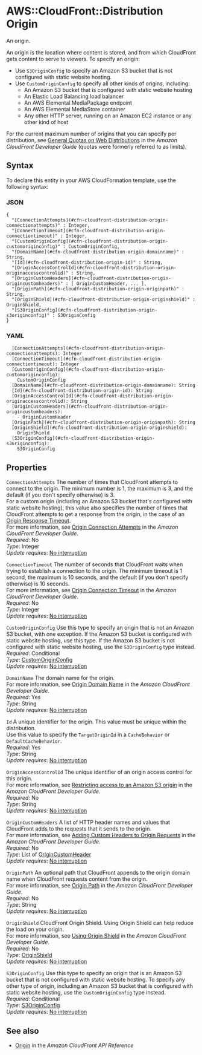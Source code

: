 # AWS::CloudFront::Distribution Origin<a name="aws-properties-cloudfront-distribution-origin"></a>

An origin\.

An origin is the location where content is stored, and from which CloudFront gets content to serve to viewers\. To specify an origin:

- Use `S3OriginConfig` to specify an Amazon S3 bucket that is not configured with static website hosting\.
- Use `CustomOriginConfig` to specify all other kinds of origins, including:
  - An Amazon S3 bucket that is configured with static website hosting
  - An Elastic Load Balancing load balancer
  - An AWS Elemental MediaPackage endpoint
  - An AWS Elemental MediaStore container
  - Any other HTTP server, running on an Amazon EC2 instance or any other kind of host

For the current maximum number of origins that you can specify per distribution, see [General Quotas on Web Distributions](https://docs.aws.amazon.com/AmazonCloudFront/latest/DeveloperGuide/cloudfront-limits.html#limits-web-distributions) in the _Amazon CloudFront Developer Guide_ \(quotas were formerly referred to as limits\)\.

## Syntax<a name="aws-properties-cloudfront-distribution-origin-syntax"></a>

To declare this entity in your AWS CloudFormation template, use the following syntax:

### JSON<a name="aws-properties-cloudfront-distribution-origin-syntax.json"></a>

```
{
  "[ConnectionAttempts](#cfn-cloudfront-distribution-origin-connectionattempts)" : Integer,
  "[ConnectionTimeout](#cfn-cloudfront-distribution-origin-connectiontimeout)" : Integer,
  "[CustomOriginConfig](#cfn-cloudfront-distribution-origin-customoriginconfig)" : CustomOriginConfig,
  "[DomainName](#cfn-cloudfront-distribution-origin-domainname)" : String,
  "[Id](#cfn-cloudfront-distribution-origin-id)" : String,
  "[OriginAccessControlId](#cfn-cloudfront-distribution-origin-originaccesscontrolid)" : String,
  "[OriginCustomHeaders](#cfn-cloudfront-distribution-origin-origincustomheaders)" : [ OriginCustomHeader, ... ],
  "[OriginPath](#cfn-cloudfront-distribution-origin-originpath)" : String,
  "[OriginShield](#cfn-cloudfront-distribution-origin-originshield)" : OriginShield,
  "[S3OriginConfig](#cfn-cloudfront-distribution-origin-s3originconfig)" : S3OriginConfig
}
```

### YAML<a name="aws-properties-cloudfront-distribution-origin-syntax.yaml"></a>

```
  [ConnectionAttempts](#cfn-cloudfront-distribution-origin-connectionattempts): Integer
  [ConnectionTimeout](#cfn-cloudfront-distribution-origin-connectiontimeout): Integer
  [CustomOriginConfig](#cfn-cloudfront-distribution-origin-customoriginconfig):
    CustomOriginConfig
  [DomainName](#cfn-cloudfront-distribution-origin-domainname): String
  [Id](#cfn-cloudfront-distribution-origin-id): String
  [OriginAccessControlId](#cfn-cloudfront-distribution-origin-originaccesscontrolid): String
  [OriginCustomHeaders](#cfn-cloudfront-distribution-origin-origincustomheaders):
    - OriginCustomHeader
  [OriginPath](#cfn-cloudfront-distribution-origin-originpath): String
  [OriginShield](#cfn-cloudfront-distribution-origin-originshield):
    OriginShield
  [S3OriginConfig](#cfn-cloudfront-distribution-origin-s3originconfig):
    S3OriginConfig
```

## Properties<a name="aws-properties-cloudfront-distribution-origin-properties"></a>

`ConnectionAttempts` <a name="cfn-cloudfront-distribution-origin-connectionattempts"></a>
The number of times that CloudFront attempts to connect to the origin\. The minimum number is 1, the maximum is 3, and the default \(if you don't specify otherwise\) is 3\.  
For a custom origin \(including an Amazon S3 bucket that's configured with static website hosting\), this value also specifies the number of times that CloudFront attempts to get a response from the origin, in the case of an [Origin Response Timeout](https://docs.aws.amazon.com/AmazonCloudFront/latest/DeveloperGuide/distribution-web-values-specify.html#DownloadDistValuesOriginResponseTimeout)\.  
For more information, see [Origin Connection Attempts](https://docs.aws.amazon.com/AmazonCloudFront/latest/DeveloperGuide/distribution-web-values-specify.html#origin-connection-attempts) in the _Amazon CloudFront Developer Guide_\.  
_Required_: No  
_Type_: Integer  
_Update requires_: [No interruption](https://docs.aws.amazon.com/AWSCloudFormation/latest/UserGuide/using-cfn-updating-stacks-update-behaviors.html#update-no-interrupt)

`ConnectionTimeout` <a name="cfn-cloudfront-distribution-origin-connectiontimeout"></a>
The number of seconds that CloudFront waits when trying to establish a connection to the origin\. The minimum timeout is 1 second, the maximum is 10 seconds, and the default \(if you don't specify otherwise\) is 10 seconds\.  
For more information, see [Origin Connection Timeout](https://docs.aws.amazon.com/AmazonCloudFront/latest/DeveloperGuide/distribution-web-values-specify.html#origin-connection-timeout) in the _Amazon CloudFront Developer Guide_\.  
_Required_: No  
_Type_: Integer  
_Update requires_: [No interruption](https://docs.aws.amazon.com/AWSCloudFormation/latest/UserGuide/using-cfn-updating-stacks-update-behaviors.html#update-no-interrupt)

`CustomOriginConfig` <a name="cfn-cloudfront-distribution-origin-customoriginconfig"></a>
Use this type to specify an origin that is not an Amazon S3 bucket, with one exception\. If the Amazon S3 bucket is configured with static website hosting, use this type\. If the Amazon S3 bucket is not configured with static website hosting, use the `S3OriginConfig` type instead\.  
_Required_: Conditional  
_Type_: [CustomOriginConfig](aws-properties-cloudfront-distribution-customoriginconfig.md)  
_Update requires_: [No interruption](https://docs.aws.amazon.com/AWSCloudFormation/latest/UserGuide/using-cfn-updating-stacks-update-behaviors.html#update-no-interrupt)

`DomainName` <a name="cfn-cloudfront-distribution-origin-domainname"></a>
The domain name for the origin\.  
For more information, see [Origin Domain Name](https://docs.aws.amazon.com/AmazonCloudFront/latest/DeveloperGuide/distribution-web-values-specify.html#DownloadDistValuesDomainName) in the _Amazon CloudFront Developer Guide_\.  
_Required_: Yes  
_Type_: String  
_Update requires_: [No interruption](https://docs.aws.amazon.com/AWSCloudFormation/latest/UserGuide/using-cfn-updating-stacks-update-behaviors.html#update-no-interrupt)

`Id` <a name="cfn-cloudfront-distribution-origin-id"></a>
A unique identifier for the origin\. This value must be unique within the distribution\.  
Use this value to specify the `TargetOriginId` in a `CacheBehavior` or `DefaultCacheBehavior`\.  
_Required_: Yes  
_Type_: String  
_Update requires_: [No interruption](https://docs.aws.amazon.com/AWSCloudFormation/latest/UserGuide/using-cfn-updating-stacks-update-behaviors.html#update-no-interrupt)

`OriginAccessControlId` <a name="cfn-cloudfront-distribution-origin-originaccesscontrolid"></a>
The unique identifier of an origin access control for this origin\.  
For more information, see [Restricting access to an Amazon S3 origin](https://docs.aws.amazon.com/AmazonCloudFront/latest/DeveloperGuide/private-content-restricting-access-to-s3.html) in the _Amazon CloudFront Developer Guide_\.  
_Required_: No  
_Type_: String  
_Update requires_: [No interruption](https://docs.aws.amazon.com/AWSCloudFormation/latest/UserGuide/using-cfn-updating-stacks-update-behaviors.html#update-no-interrupt)

`OriginCustomHeaders` <a name="cfn-cloudfront-distribution-origin-origincustomheaders"></a>
A list of HTTP header names and values that CloudFront adds to the requests that it sends to the origin\.  
For more information, see [Adding Custom Headers to Origin Requests](https://docs.aws.amazon.com/AmazonCloudFront/latest/DeveloperGuide/add-origin-custom-headers.html) in the _Amazon CloudFront Developer Guide_\.  
_Required_: No  
_Type_: List of [OriginCustomHeader](aws-properties-cloudfront-distribution-origincustomheader.md)  
_Update requires_: [No interruption](https://docs.aws.amazon.com/AWSCloudFormation/latest/UserGuide/using-cfn-updating-stacks-update-behaviors.html#update-no-interrupt)

`OriginPath` <a name="cfn-cloudfront-distribution-origin-originpath"></a>
An optional path that CloudFront appends to the origin domain name when CloudFront requests content from the origin\.  
For more information, see [Origin Path](https://docs.aws.amazon.com/AmazonCloudFront/latest/DeveloperGuide/distribution-web-values-specify.html#DownloadDistValuesOriginPath) in the _Amazon CloudFront Developer Guide_\.  
_Required_: No  
_Type_: String  
_Update requires_: [No interruption](https://docs.aws.amazon.com/AWSCloudFormation/latest/UserGuide/using-cfn-updating-stacks-update-behaviors.html#update-no-interrupt)

`OriginShield` <a name="cfn-cloudfront-distribution-origin-originshield"></a>
CloudFront Origin Shield\. Using Origin Shield can help reduce the load on your origin\.  
For more information, see [Using Origin Shield](https://docs.aws.amazon.com/AmazonCloudFront/latest/DeveloperGuide/origin-shield.html) in the _Amazon CloudFront Developer Guide_\.  
_Required_: No  
_Type_: [OriginShield](aws-properties-cloudfront-distribution-originshield.md)  
_Update requires_: [No interruption](https://docs.aws.amazon.com/AWSCloudFormation/latest/UserGuide/using-cfn-updating-stacks-update-behaviors.html#update-no-interrupt)

`S3OriginConfig` <a name="cfn-cloudfront-distribution-origin-s3originconfig"></a>
Use this type to specify an origin that is an Amazon S3 bucket that is not configured with static website hosting\. To specify any other type of origin, including an Amazon S3 bucket that is configured with static website hosting, use the `CustomOriginConfig` type instead\.  
_Required_: Conditional  
_Type_: [S3OriginConfig](aws-properties-cloudfront-distribution-s3originconfig.md)  
_Update requires_: [No interruption](https://docs.aws.amazon.com/AWSCloudFormation/latest/UserGuide/using-cfn-updating-stacks-update-behaviors.html#update-no-interrupt)

## See also<a name="aws-properties-cloudfront-distribution-origin--seealso"></a>

- [Origin](https://docs.aws.amazon.com/cloudfront/latest/APIReference/API_Origin.html) in the _Amazon CloudFront API Reference_
